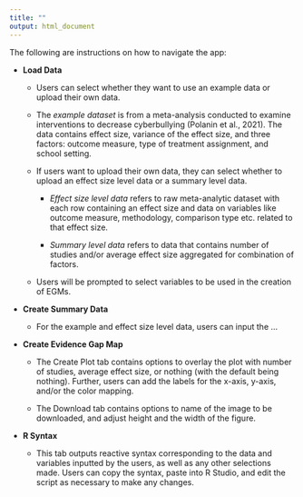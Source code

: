 ```yaml
---
title: ""
output: html_document
---
```


The following are instructions on how to navigate the app:

-   **Load Data**

    -   Users can select whether they want to use an example data or upload their own data.

    -   The *example dataset* is from a meta-analysis conducted to examine interventions to decrease cyberbullying (Polanin et al., 2021). The data contains effect size, variance of the effect size, and three factors: outcome measure, type of treatment assignment, and school setting.

    -   If users want to upload their own data, they can select whether to upload an effect size level data or a summary level data.

        -   *Effect size level data* refers to raw meta-analytic dataset with each row containing an effect size and data on variables like outcome measure, methodology, comparison type etc. related to that effect size.

        -   *Summary level data* refers to data that contains number of studies and/or average effect size aggregated for combination of factors.

    -   Users will be prompted to select variables to be used in the creation of EGMs.

-   **Create Summary Data**

    -   For the example and effect size level data, users can input the ...

-   **Create Evidence Gap Map**

    -   The Create Plot tab contains options to overlay the plot with number of studies, average effect size, or nothing (with the default being nothing). Further, users can add the labels for the x-axis, y-axis, and/or the color mapping.

    -   The Download tab contains options to name of the image to be downloaded, and adjust height and the width of the figure.

-   **R Syntax**

    -   This tab outputs reactive syntax corresponding to the data and variables inputted by the users, as well as any other selections made. Users can copy the syntax, paste into R Studio, and edit the script as necessary to make any changes.
